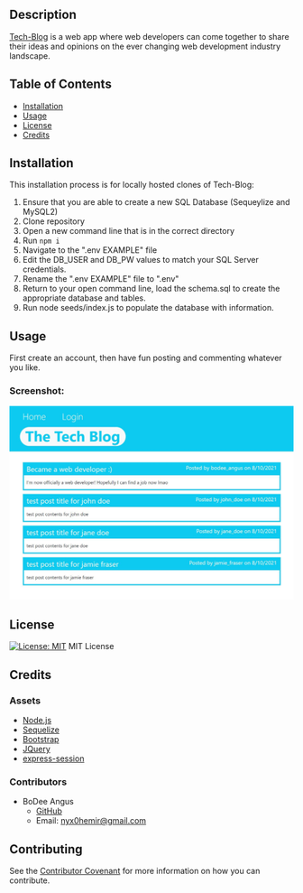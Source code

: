 ## Description 

[Tech-Blog](https://peaceful-hamlet-37856.herokuapp.com) is a web app where web developers can come together to share their ideas and opinions on the ever changing web development industry landscape.

## Table of Contents 

* [Installation](#installation)
* [Usage](#usage)
* [License](#license)
* [Credits](#credits)

## Installation
This installation process is for locally hosted clones of Tech-Blog:
1. Ensure that you are able to create a new SQL Database (Sequeylize and MySQL2) 
2. Clone repository 
3. Open a new command line that is in the correct directory 
4. Run `npm i `
5. Navigate to the ".env EXAMPLE" file 
6. Edit the DB_USER and DB_PW values to match your SQL Server credentials. 
7. Rename the ".env EXAMPLE" file to ".env"
8. Return to your open command line, load the schema.sql to create the appropriate database and tables.
9. Run node seeds/index.js to populate the database with information.

## Usage 
First create an account, then have fun posting and commenting whatever you like.

### Screenshot:
![Capture](https://github.com/NYX1122/tech-blog/blob/main/Capture.JPG)

## License
[![License: MIT](https://img.shields.io/badge/License-MIT-yellow.svg)](https://opensource.org/licenses/MIT)
MIT License

## Credits
### Assets
* [Node.js](https://nodejs.org/en/)
* [Sequelize](https://sequelize.org/)
* [Bootstrap](https://getbootstrap.com/)
* [JQuery](https://jquery.com/)
* [express-session](https://www.npmjs.com/package/express-session)

### Contributors
* BoDee Angus
     * [GitHub](https://github.com/NYX1122)
     * Email:  nyx0hemir@gmail.com

## Contributing
See the [Contributor Covenant](https://www.contributor-covenant.org/) for more information on how you can contribute. 
